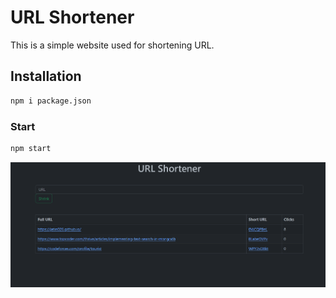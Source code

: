 # URL Shortener
This is a simple website used for shortening URL.
## Installation
```bash
npm i package.json
```
### Start
```bash
npm start
```
![Screenshot](./example.png)